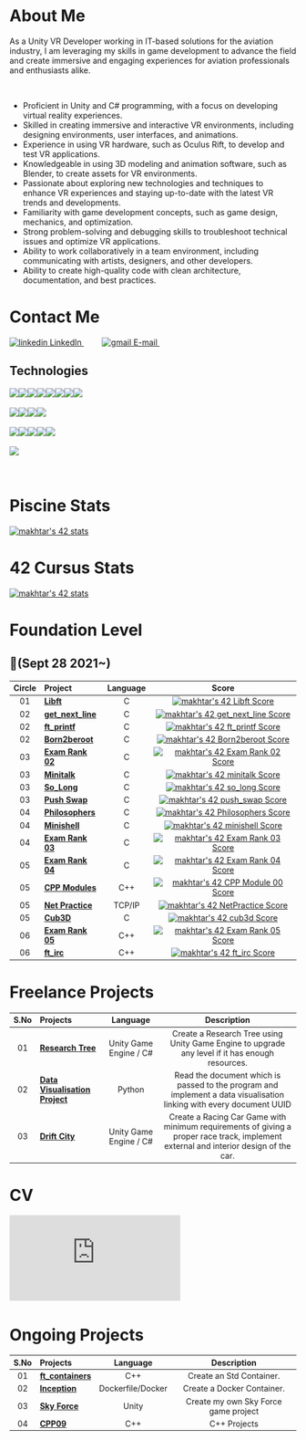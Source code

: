 <h1>About Me</h1>

<p>As a Unity VR Developer working in IT-based solutions for the aviation industry, I am leveraging my skills in game development to advance the field and create immersive and engaging experiences for aviation professionals and enthusiasts alike.</p></br>

- Proficient in Unity and C# programming, with a focus on developing virtual reality experiences.
- Skilled in creating immersive and interactive VR environments, including designing environments, user interfaces, and animations.
- Experience in using VR hardware, such as Oculus Rift, to develop and test VR applications.
- Knowledgeable in using 3D modeling and animation software, such as Blender, to create assets for VR environments.
- Passionate about exploring new technologies and techniques to enhance VR experiences and staying up-to-date with the latest VR trends and developments.
- Familiarity with game development concepts, such as game design, mechanics, and optimization.
- Strong problem-solving and debugging skills to troubleshoot technical issues and optimize VR applications.
- Ability to work collaboratively in a team environment, including communicating with artists, designers, and other developers.
- Ability to create high-quality code with clean architecture, documentation, and best practices.

<h1>Contact Me</h1>
<p>
  <a href="https://www.linkedin.com/in/muazzamakhtar/" rel="nofollow noreferrer">
    <img src="https://img.shields.io/badge/linkedin-%230077B5.svg?style=for-the-badge&logo=linkedin&logoColor=white" alt="linkedin"> LinkedIn
  </a>
    &emsp;&emsp;
  <a href="h.awadh.code@gmail.com" rel="nofollow noreferrer">
    <img src="https://img.shields.io/badge/Gmail-D14836?style=for-the-badge&logo=gmail&logoColor=white" alt="gmail"> E-mail
  </a>
    &emsp;&emsp;
</p>

## Technologies

<p>
  <img align="left" src="https://img.shields.io/badge/unity-%2300599C.svg?style=for-the-badge&logo=unity&logoColor=white" />
    &nbsp;
  <img align="left" src="https://img.shields.io/badge/Unreal%20Engine-000000?style=for-the-badge&logo=UnrealEngine&logoColor=white" />
    &nbsp;
  <img align="left" src="https://img.shields.io/badge/c Sharp-%2300599C.svg?style=for-the-badge&logo=c%2B%2B&logoColor=white" />
    &nbsp;
  <img align="left" src="https://img.shields.io/badge/c++-%2300599C.svg?style=for-the-badge&logo=c%2B%2B&logoColor=white" />
    &nbsp;
  <img align="left" src="https://img.shields.io/badge/c-%2300599C.svg?style=for-the-badge&logo=c%2B%2B&logoColor=white" />
    &nbsp;
  <img align="left" src="https://img.shields.io/badge/python-3670A0?style=for-the-badge&logo=python&logoColor=ffdd54" />
    &nbsp;
  <img align="left" src="https://img.shields.io/badge/shell_script-%23121011.svg?style=for-the-badge&logo=gnu-bash&logoColor=white" />
    &nbsp;
  <img align="left" src="https://img.shields.io/badge/Visual%20Studio%20Code-0078d7.svg?style=for-the-badge&logo=visual-studio-code&logoColor=white" />
    <br><br>
  <img align="left" src="https://img.shields.io/badge/VIM-%2311AB00.svg?style=for-the-badge&logo=vim&logoColor=white" />
    &nbsp;
  <img align="left" src="https://img.shields.io/badge/docker-%230db7ed.svg?style=for-the-badge&logo=docker&logoColor=white" />
    &nbsp;
   <img align="left" src="https://img.shields.io/badge/jira-%230A0FFF.svg?style=for-the-badge&logo=jira&logoColor=white)" />
    &nbsp;
  <img align="left" src="https://img.shields.io/badge/git-%23F05033.svg?style=for-the-badge&logo=git&logoColor=white" />
    <br><br>
  <img align="left" src="https://img.shields.io/badge/github-%23121011.svg?style=for-the-badge&logo=github&logoColor=white" />
    &nbsp;
  <img align="left" src="https://img.shields.io/badge/gitlab-%23181717.svg?style=for-the-badge&logo=gitlab&logoColor=white" />
    &nbsp;
  <img align="left" src="https://img.shields.io/badge/Linux-FCC624?style=for-the-badge&logo=linux&logoColor=black" />
    &nbsp;
  <img align="left" src="https://img.shields.io/badge/mac%20os-000000?style=for-the-badge&logo=macos&logoColor=F0F0F0" />
    &nbsp;
  <img align="left" src="https://img.shields.io/badge/Codewars-B1361E?style=for-the-badge&logo=codewars&logoColor=grey" />
    <br><br>
  <img align="left" src="https://img.shields.io/badge/-Stackoverflow-FE7A16?style=for-the-badge&logo=stack-overflow&logoColor=white" />
    &nbsp;
</p><br/>

<h1>Piscine Stats</h1>

[![makhtar's 42 stats](https://badge42.vercel.app/api/v2/cl1luvk8j002409l9kkweym5e/stats?cursusId=9&coalitionId=piscine)](https://github.com/JaeSeoKim/badge42)

<h1>42 Cursus Stats</h1>

[![makhtar's 42 stats](https://badge42.vercel.app/api/v2/cl1luvk8j002409l9kkweym5e/stats?cursusId=21&coalitionId=152)](https://github.com/JaeSeoKim/badge42)

<h1>Foundation Level</h1>

##  :notebook_with_decorative_cover:(Sept 28 2021~)

| Circle | Project                                                      |            Language            |                            Score                             |
| :----: | :----------------------------------------------------------- | :----------------------------: | :----------------------------------------------------------: |
|   01   | [**Libft**](https://github.com/Genius-gambit/42-cursus/tree/master/libft)     |               C                |  [![makhtar's 42 Libft Score](https://badge42.vercel.app/api/v2/cl1luvk8j002409l9kkweym5e/project/2365302)](https://github.com/JaeSeoKim/badge42)   |
|   02   | [**get_next_line**](https://github.com/Genius-gambit/42-cursus/tree/master/get_next_line) |               C                | [![makhtar's 42 get_next_line Score](https://badge42.vercel.app/api/v2/cl1luvk8j002409l9kkweym5e/project/2381833)](https://github.com/JaeSeoKim/badge42) |
|   02   | [**ft_printf**](https://github.com/Genius-gambit/42-cursus/tree/master/ft_printf) |               C                | [![makhtar's 42 ft_printf Score](https://badge42.vercel.app/api/v2/cl1luvk8j002409l9kkweym5e/project/2398868)](https://github.com/JaeSeoKim/badge42) |
|   02   | [**Born2beroot**](https://github.com/Genius-gambit/42-cursus/tree/master/B2BR) |               C                | [![makhtar's 42 Born2beroot Score](https://badge42.vercel.app/api/v2/cl1luvk8j002409l9kkweym5e/project/2388579)](https://github.com/JaeSeoKim/badge42) |
|   03   | [**Exam Rank 02**](https://github.com/Genius-gambit/42-cursus/tree/master/exam-rank-02) |               C                | [![makhtar's 42 Exam Rank 02 Score](https://badge42.vercel.app/api/v2/cl1luvk8j002409l9kkweym5e/project/2403358)](https://github.com/JaeSeoKim/badge42) |
|   03   | [**Minitalk**](https://github.com/Genius-gambit/42-cursus/tree/master/minitalk) |               C                | [![makhtar's 42 minitalk Score](https://badge42.vercel.app/api/v2/cl1luvk8j002409l9kkweym5e/project/2445682)](https://github.com/JaeSeoKim/badge42) |
|   03   | [**So_Long**](https://github.com/Genius-gambit/42-cursus/tree/master/so_long) |               C                | [![makhtar's 42 so_long Score](https://badge42.vercel.app/api/v2/cl1luvk8j002409l9kkweym5e/project/2442188)](https://github.com/JaeSeoKim/badge42) |
|   03   | [**Push Swap**](https://github.com/Genius-gambit/42-cursus/tree/master/push_swap) |               C                | [![makhtar's 42 push_swap Score](https://badge42.vercel.app/api/v2/cl1luvk8j002409l9kkweym5e/project/2468315)](https://github.com/JaeSeoKim/badge42) |
|   04   | [**Philosophers**](https://github.com/Genius-gambit/42-cursus/tree/master/philosophers) |               C                | [![makhtar's 42 Philosophers Score](https://badge42.vercel.app/api/v2/cl1luvk8j002409l9kkweym5e/project/2522597)](https://github.com/JaeSeoKim/badge42) |
|   04   | [**Minishell**](https://github.com/Genius-gambit/42-cursus/tree/master/minishell) |               C                | [![makhtar's 42 minishell Score](https://badge42.vercel.app/api/v2/cl1luvk8j002409l9kkweym5e/project/2598482)](https://github.com/JaeSeoKim/badge42) |
|   04   | [**Exam Rank 03**](https://github.com/Genius-gambit/42-cursus/tree/master/exam-rank-03) |               C                | [![makhtar's 42 Exam Rank 03 Score](https://badge42.vercel.app/api/v2/cl1luvk8j002409l9kkweym5e/project/2469430)](https://github.com/JaeSeoKim/badge42) |
|   05   | [**Exam Rank 04**](https://github.com/Genius-gambit/42-cursus/tree/master/exam-rank-04) |               C                | [![makhtar's 42 Exam Rank 04 Score](https://badge42.vercel.app/api/v2/cl1luvk8j002409l9kkweym5e/project/2606933)](https://github.com/JaeSeoKim/badge42) |
|   05   | [**CPP Modules**](https://github.com/Genius-gambit/42-cursus/tree/master/CPP%20Modules) |               C++                | [![makhtar's 42 CPP Module 00 Score](https://badge42.vercel.app/api/v2/cl1luvk8j002409l9kkweym5e/project/2609460)](https://github.com/JaeSeoKim/badge42) |
|   05   | [**Net Practice**](https://github.com/Genius-gambit/42-cursus/tree/master/NetPractice) |               TCP/IP                | [![makhtar's 42 NetPractice Score](https://badge42.vercel.app/api/v2/cl1luvk8j002409l9kkweym5e/project/2697357)](https://github.com/JaeSeoKim/badge42) |
|   05   | [**Cub3D**](https://github.com/Genius-gambit/42-cursus/tree/master/cub3D) |               C                | [![makhtar's 42 cub3d Score](https://badge42.vercel.app/api/v2/cl1luvk8j002409l9kkweym5e/project/2847354)](https://github.com/JaeSeoKim/badge42) |
|   06   | [**Exam Rank 05**](https://github.com/Genius-gambit/42-cursus/tree/master/exam-rank-05) |               C++                | [![makhtar's 42 Exam Rank 05 Score](https://badge42.vercel.app/api/v2/cl1luvk8j002409l9kkweym5e/project/2909262)](https://github.com/JaeSeoKim/badge42) |
|   06   | [**ft_irc**](https://github.com/Genius-gambit/42-cursus/tree/master/ft_irc) |               C++                | [![makhtar's 42 ft_irc Score](https://badge42.vercel.app/api/v2/cl1luvk8j002409l9kkweym5e/project/3093462)](https://github.com/JaeSeoKim/badge42) |

<h1>Freelance Projects</h1>

| S.No | Projects                                                      |            Language            |                            Description                             |
| :----: | :----------------------------------------------------------- | :----------------------------: | :----------------------------------------------------------: |
|   01   | [**Research Tree**](https://github.com/Genius-gambit/Freelance-Projects/tree/master/ResearchTree)     |               Unity Game Engine / C#                |  Create a Research Tree using Unity Game Engine to upgrade any level if it has enough resources.   |
|   02   | [**Data Visualisation Project**](https://github.com/Genius-gambit/Freelance-Projects/tree/master/Data%20Visualisation)     |               Python                |  Read the document which is passed to the program and implement a data visualisation linking with every document UUID   |
|   03   | [**Drift City**](https://github.com/Genius-gambit/Freelance-Projects/tree/master/Drift%20City)     |               Unity Game Engine / C#                |  Create a Racing Car Game with minimum requirements of giving a proper race track, implement external and interior design of the car.   |

<h1>CV</h1>

![Muaz CV Game.pdf](https://github.com/Genius-gambit/Genius-gambit/blob/main/Muaz%20CV%20Game.pdf)

<h1>Ongoing Projects</h1>

| S.No | Projects                                                      |            Language            |                            Description                             |
| :----: | :----------------------------------------------------------- | :----------------------------: | :----------------------------------------------------------: |
|   01   | [**ft_containers**](https://github.com/Genius-gambit/ft_containers)     |               C++                |  Create an Std Container.   |
|   02   | [**Inception**](https://github.com/Genius-gambit/Inception/tree/main)     |               Dockerfile/Docker                |  Create a Docker Container.   |
|   03   | [**Sky Force**](https://github.com/Genius-gambit/SkyForceProject)     |               Unity                |  Create my own Sky Force game project   |
|   04   | [**CPP09**](https://github.com/Genius-gambit/cpp09)     |               C++                |  C++ Projects   |
